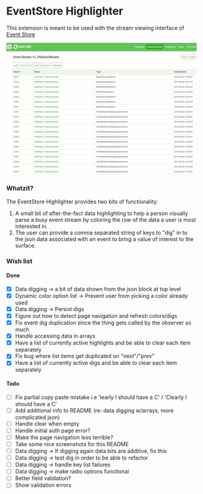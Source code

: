 # EventStore Highlighter

This extension is meant to be used with the stream viewing interface of [Event
Store](https://eventstore.org/)

![gif of eventstore highlighter in action](https://raw.githubusercontent.com/lsaville/readme-screenshots/master/es-extension/peek0QM73Z.gif)

### Whatzit?

The EventStore Highlighter provides two bits of functionality:

1. A small bit of after-the-fact data highlighting to help a person visually parse
a busy event stream by coloring the row of the data a user is most interested
in.
2. The user can provide a comma separated string of keys to "dig" in to the json
data associated with an event to bring a value of interest to the surface.

### Wish list

#### Done
- [x] Data digging -> a bit of data shown from the json block at top level
- [x] Dynamic color option list -> Prevent user from picking a color already used
- [x] Data digging -> Persist digs
- [x] Figure out how to detect page navigation and refresh colors/digs
- [x] Fix event dig duplication since the thing gets called by the observer so much
- [x] Handle accessing data in arrays
- [x] Have a list of currently active highlights and be able to clear each item separately
- [x] Fix bug where list items get duplicated on "next"/"prev"
- [x] Have a list of currently active digs and be able to clear each item separately

#### Todo
- [ ] Fix partial copy paste mistake i.e 'learly I should have a C' / 'Clearly I should have a C'
- [ ] Add additional info to README (re: data digging w/arrays, more complicated json)
- [ ] Handle clear when empty
- [ ] Handle initial auth page error?
- [ ] Make the page navigation less terrible?
- [ ] Take some nice screenshots for this README
- [ ] Data digging -> If digging again data bits are additive, fix this
- [ ] Data digging -> test dig in order to be able to refactor
- [ ] Data digging -> handle key list failures
- [ ] Data digging -> make radio options functional
- [ ] Better field validation?
- [ ] Show validation errors
